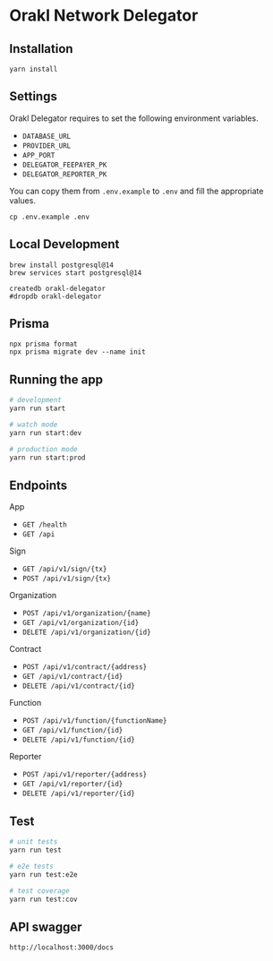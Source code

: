 # Orakl Network Delegator

## Installation

```shell
yarn install
```

## Settings

Orakl Delegator requires to set the following environment variables.

- `DATABASE_URL`
- `PROVIDER_URL`
- `APP_PORT`
- `DELEGATOR_FEEPAYER_PK`
- `DELEGATOR_REPORTER_PK`

You can copy them from `.env.example` to `.env` and fill the appropriate values.

```shell
cp .env.example .env
```

## Local Development

```shell
brew install postgresql@14
brew services start postgresql@14
```

```shell
createdb orakl-delegator
#dropdb orakl-delegator
```

## Prisma

```shell
npx prisma format
npx prisma migrate dev --name init
```

## Running the app

```bash
# development
yarn run start

# watch mode
yarn run start:dev

# production mode
yarn run start:prod
```

## Endpoints

App

- `GET /health`
- `GET /api`

Sign

- `GET /api/v1/sign/{tx}`
- `POST /api/v1/sign/{tx}`

Organization

- `POST /api/v1/organization/{name}`
- `GET /api/v1/organization/{id}`
- `DELETE /api/v1/organization/{id}`

Contract

- `POST /api/v1/contract/{address}`
- `GET /api/v1/contract/{id}`
- `DELETE /api/v1/contract/{id}`

Function

- `POST /api/v1/function/{functionName}`
- `GET /api/v1/function/{id}`
- `DELETE /api/v1/function/{id}`

Reporter

- `POST /api/v1/reporter/{address}`
- `GET /api/v1/reporter/{id}`
- `DELETE /api/v1/reporter/{id}`

## Test

```bash
# unit tests
yarn run test

# e2e tests
yarn run test:e2e

# test coverage
yarn run test:cov
```

## API swagger

```bash
http://localhost:3000/docs
```

